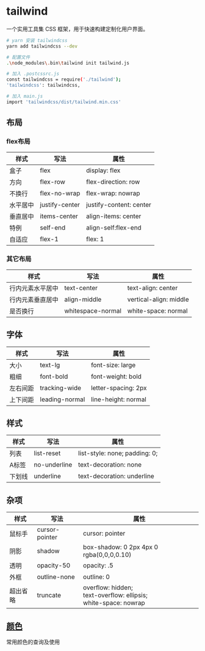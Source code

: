 # tailwind

一个实用工具集 CSS 框架，用于快速构建定制化用户界面。

```bash
# yarn 安装 tailwindcss
yarn add tailwindcss --dev

# 配置文件
.\node_modules\.bin\tailwind init tailwind.js

# 加入 .postcssrc.js 
const tailwindcss = require('./tailwind');
'tailwindcss': tailwindcss,

# 加入 main.js
import 'tailwindcss/dist/tailwind.min.css'
```

## 布局

### flex布局

| 样式     | 写法           | 属性                    |
| -------- | -------------- | ----------------------- |
| 盒子     | flex           | display: flex           |
| 方向     | flex-row       | flex-direction: row     |
| 不换行   | flex-no-wrap   | flex-wrap: nowrap       |
| 水平居中 | justify-center | justify-content: center |
| 垂直居中 | items-center   | align-items: center     |
| 特例     | self-end       | align-self:flex-end     |
| 自适应   | flex-1         | flex: 1                 |

### 其它布局

| 样式     | 写法        | 属性               |
| -------- | ----------- | ------------------ |
| 行内元素水平居中 | text-center | text-align: center |
|     行内元素垂直居中     |      align-middle      | vertical-align: middle |
| 是否换行 | whitespace-normal | white-space: normal |


## 字体

| 样式     | 写法           | 属性 |
| -------- | -------------- | ---- |
| 大小     | text-lg        |   font-size: large   |
| 粗细     | font-bold      |  font-weight: bold    |
| 左右间距 | tracking-wide  |   letter-spacing: 2px   |
| 上下间距 | leading-normal |    line-height: normal  |

## 样式

| 样式     | 写法      | 属性                    |
| -------- | ---------- | ----------------------------- |
| 列表 | list-reset | list-style: none; padding: 0; |
|  A标签| no-underline | text-decoration: none |
| 下划线 | underline | text-decoration: underline |

## 杂项

| 样式     | 写法      | 属性                    |
| ---- | ---- | ---- |
| 鼠标手 | cursor-pointer | cursor: pointer |
| 阴影 | shadow | box-shadow: 0 2px 4px 0 rgba(0,0,0,0.10) |
| 透明 | opacity-50 | opacity: .5 |
| 外框 | outline-none | outline: 0 |
| 超出省略 | truncate | overflow: hidden;<br />text-overflow: ellipsis;<br />white-space: nowrap |

## [颜色](https://www.tailwindcss.cn/docs/customizing-colors#black-white)

常用颜色的查询及使用
